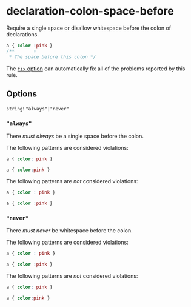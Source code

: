 # declaration-colon-space-before

Require a single space or disallow whitespace before the colon of declarations.

<!-- prettier-ignore -->
```css
a { color :pink }
/**       ↑
 * The space before this colon */
```

The [`fix` option](../../../docs/user-guide/usage/options.md#fix) can automatically fix all of the problems reported by this rule.

## Options

`string`: `"always"|"never"`

### `"always"`

There _must always_ be a single space before the colon.

The following patterns are considered violations:

<!-- prettier-ignore -->
```css
a { color: pink }
```

<!-- prettier-ignore -->
```css
a { color:pink }
```

The following patterns are _not_ considered violations:

<!-- prettier-ignore -->
```css
a { color : pink }
```

<!-- prettier-ignore -->
```css
a { color :pink }
```

### `"never"`

There _must never_ be whitespace before the colon.

The following patterns are considered violations:

<!-- prettier-ignore -->
```css
a { color : pink }
```

<!-- prettier-ignore -->
```css
a { color :pink }
```

The following patterns are _not_ considered violations:

<!-- prettier-ignore -->
```css
a { color: pink }
```

<!-- prettier-ignore -->
```css
a { color:pink }
```
